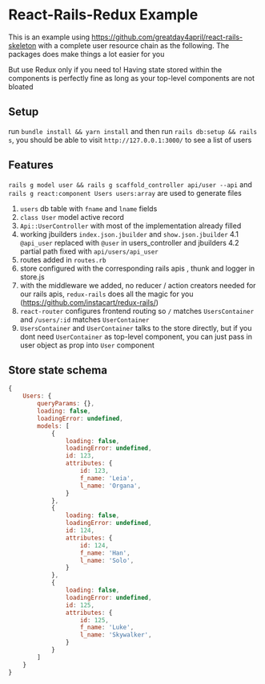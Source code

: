 # React-Rails-Redux Example

This is an example using https://github.com/greatday4april/react-rails-skeleton with a complete user resource chain as the following. The packages does make things a lot easier for you

But use Redux only if you need to! Having state stored within the components is perfectly fine as long as your top-level components are not bloated

## Setup
run `bundle install && yarn install` and then run `rails db:setup && rails s`, you should be able to visit `http://127.0.0.1:3000/` to see a list of users

## Features

`rails g model user && rails g scaffold_controller api/user --api` and `rails g react:component Users users:array` are used to generate files

1. `users` db table with `fname` and `lname` fields
2. `class User` model active record
3. `Api::UserController` with most of the implementation already filled
4. working jbuilders `index.json.jbuilder` and `show.json.jbuilder`
    4.1 `@api_user` replaced with `@user` in users_controller and jbuilders
    4.2 partial path fixed with `api/users/api_user`
5. routes added in `routes.rb`
6. store configured with the corresponding rails apis , thunk and logger in store.js
7. with the middleware we added, no reducer / action creators needed for our rails apis, `redux-rails` does all the magic for you (https://github.com/instacart/redux-rails/)
8. `react-router` configures frontend routing so `/` matches `UsersContainer` and `/users/:id` matches `UserContainer`
9. `UsersContainer` and `UserContainer` talks to the store directly, but if you dont need `UserContainer` as top-level component, you can just pass in user object as prop into `User` component

## Store state schema

```JavaScript
{
    Users: {
        queryParams: {},
        loading: false,
        loadingError: undefined,
        models: [
            {
                loading: false,
                loadingError: undefined,
                id: 123,
                attributes: {
                    id: 123,
                    f_name: 'Leia',
                    l_name: 'Organa',
                }
            },
            {
                loading: false,
                loadingError: undefined,
                id: 124,
                attributes: {
                    id: 124,
                    f_name: 'Han',
                    l_name: 'Solo',
                }
            },
            {
                loading: false,
                loadingError: undefined,
                id: 125,
                attributes: {
                    id: 125,
                    f_name: 'Luke',
                    l_name: 'Skywalker',
                }
            }
        ]
    }
}
```
